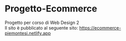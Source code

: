 # Progetto-Ecommerce
Progetto per corso di Web Design 2 
<br>
Il sito è pubblicato al seguente sito: https://ecommerce-piemontesi.netlify.app
